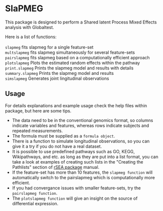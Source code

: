 # SlaPMEG
This package is designed to perform a Shared latent Process Mixed Effects analysis with Globaltest.

Here is a list of functions:\
\
`slapmeg` fits slapmeg for a single feature-set\
`multslapmeg` fits slapmeg simultaneously for several feature-sets\
`pairslapmeg`  fits slapmeg based on a computationally efficient approach\
`plotslapmeg`  Plots the estimated random effects within the pathway \
`print.slapmeg`  Prints the slapmeg model and results with details\
`summary.slapmeg` Prints the slapmeg model and results \
`simslapmeg` Generates joint lingitudinal observations

## Usage
For details explanations and example usage check the help files within package, but here are some tips.
* The data need to be in the conventional genomics format, so columns indicate variables and features, whereas rows indicate subjects and repeated measurements.
* The formula must be supplied as a `formula object`.
* There is a function to simulate longitudinal observations, so you can give it a try if you do not have a real dataset.
* It is possible to use predefined pathways such as GO, KEGG, Wikipathways, and etc. as long as they are put into a list format, you can take a look at examples of creating such lists in the "Creating the Pathlists" section of [rSEA package](https://github.com/mitra-ep/rSEA) manual.
* If the feature-set has more than 10 features, the `slapmeg function` will automatically switch to the pairslapmeg which is computationally more efficient. 
* If you had convergance issues with smaller feature-sets, try the `pairslapmeg function`.
* The `plotslapmeg function` will give an insight on the source of differential expression.
